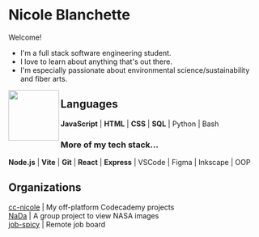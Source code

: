 # Nicole Blanchette
Welcome! 
- I'm a full stack software engineering student. 
- I love to learn about anything that's out there. 
- I'm especially passionate about environmental science/sustainability and fiber arts.

<img align="left" src="https://66.media.tumblr.com/2bddc7829ab63c507b24f2806d202b50/tumblr_p8sjxwuNhL1uupzkho1_1280.png" height="100px">

## Languages
**JavaScript** | **HTML** | **CSS** | **SQL** | Python | Bash

### More of my tech stack...
**Node.js** | **Vite** | **Git** | **React** | **Express** | VSCode | Figma | Inkscape | OOP

## Organizations

[cc-nicole](https://github.com/cc-nicole) | My off-platform Codecademy projects  
[NaDa](https://github.com/NaDa-nasa-viewer) | A group project to view NASA images  
[job-spicy](https://github.com/job-spicy) | Remote job board

<!-- ## Statistics -->
<!-- ## More -->
